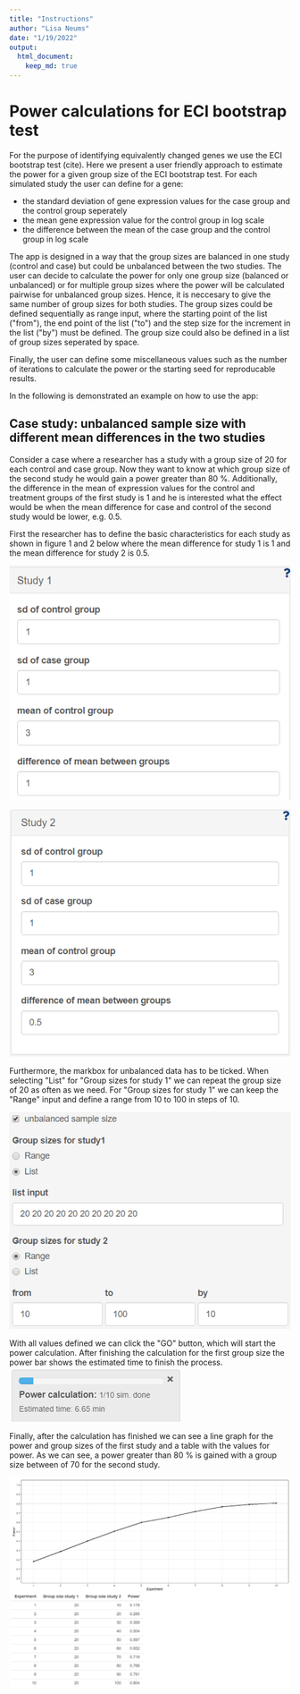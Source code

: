 ```yaml
---
title: "Instructions"
author: "Lisa Neums"
date: "1/19/2022"
output: 
  html_document:
    keep_md: true
---
```


# Power calculations for ECI bootstrap test

For the purpose of identifying equivalently changed genes we use the ECI bootstrap test (cite). Here we present a user friendly approach to estimate the power for a given group size of the ECI bootstrap test.  For each simulated study the user can define for a gene:

* the standard deviation of gene expression values for the case group and the control group seperately
* the mean gene expression value for the control group in log scale
* the difference between the mean of the case group and the control group in log scale

The app is designed in a way that the group sizes are balanced in one study (control and case) but could be unbalanced between the two studies. The user can decide to calculate the power for only one group size (balanced or unbalanced) or for multiple group sizes where the power will be calculated pairwise for unbalanced group sizes. Hence, it is neccesary to give the same number of group sizes for both studies. The group sizes could be defined sequentially as range input, where the starting point of the list ("from"), the end point of the list ("to") and the step size for the increment in the list ("by") must be defined. The group size could also be defined in a list of group sizes seperated by space.

Finally, the user can define some miscellaneous values such as the number of iterations to calculate the power or the starting seed for reproducable results. 

In the following is demonstrated an example on how to use the app:


## Case study: unbalanced sample size with different mean differences in the two studies

Consider a case where a researcher has a study with a group size of 20 for each control and case group. Now they want to know at which group size of the second study he would gain a power greater than 80 %. Additionally, the difference in the mean of expression values for the control and treatment groups of the first study is 1 and he is interested what the effect would be when the mean difference for case and control of the second study would be lower, e.g. 0.5.

First the researcher has to define the basic characteristics for each study as shown in figure 1 and 2 below where the mean difference for study 1 is 1 and the mean difference for study 2 is 0.5.

![](pictures/study1_1md.png)

![](pictures/study2_05md.png)

Furthermore, the markbox for unbalanced data has to be ticked. When selecting "List" for "Group sizes for study 1" we can repeat the group size of 20 as often as we need.
For "Group sizes for study 1" we can keep the "Range" input and define a range from 10 to 100 in steps of 10.

![](pictures/unbalanced2.png)

With all values defined we can click the "GO" button, which will start the power calculation. After finishing the calculation for the first group size the power bar shows the estimated time to finish the process.
![](pictures/progressBar.png)

Finally, after the calculation has finished we can see a line graph for the power and group sizes of the first study and a table with the values for power. As we can see, a power greater than 80 % is gained with a group size between of 70 for the second study.

![](pictures/results_unbalanced_1md1_05md2.png)
